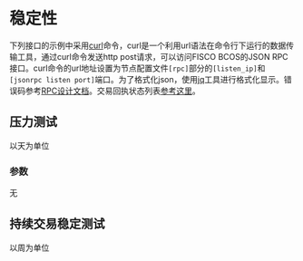 # 稳定性

下列接口的示例中采用[curl](https://curl.haxx.se/)命令，curl是一个利用url语法在命令行下运行的数据传输工具，通过curl命令发送http post请求，可以访问FISCO BCOS的JSON RPC接口。curl命令的url地址设置为节点配置文件`[rpc]`部分的`[listen_ip]`和`[jsonrpc listen port]`端口。为了格式化json，使用[jq](https://stedolan.github.io/jq/)工具进行格式化显示。错误码参考[RPC设计文档](design/rpc.html#json-rpc)。交易回执状态列表[参考这里](./api.html#id51)。

## 压力测试
以天为单位
### 参数        
无          
## 持续交易稳定测试     
以周为单位

